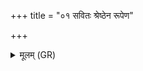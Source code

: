 +++
title = "०१ सवितः श्रेष्ठेन रूपेण"

+++
<details><summary>मूलम् (GR)</summary>

सवितः श्रेष्ठेन रूपेण  
(…) ॥ +++(see 12.3.10bcd)+++
</details>